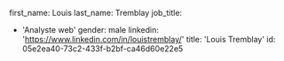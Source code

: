 first_name: Louis
last_name: Tremblay
job_title:
  - 'Analyste web'
gender: male
linkedin: 'https://www.linkedin.com/in/louistremblay/'
title: 'Louis Tremblay'
id: 05e2ea40-73c2-433f-b2bf-ca46d60e22e5
